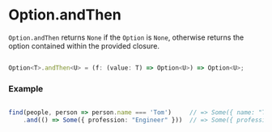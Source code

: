 # Option.andThen

`Option.andThen` returns `None` if the `Option` is `None`, otherwise returns the option contained within the provided closure.

```typescript

Option<T>.andThen<U> = (f: (value: T) => Option<U>) => Option<U>;

```

### Example

```typescript

find(people, person => person.name === 'Tom')     // => Some({ name: "Tom", age: 28 })
    .and(() => Some({ profession: "Engineer" }))  // => Some({ profession: "Engineer")

```


